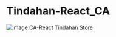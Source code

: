 # Tindahan-React_CA
![image](https://github.com/Enirose/Tindahan-React_CA/assets/95321157/08d07cba-b52a-4752-a55a-ccf89ce1f457)
CA-React [Tindahan Store](https://deploy-preview-6--meek-licorice-1e5a9e.netlify.app/)

